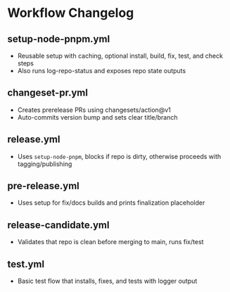 # Workflow Changelog

## setup-node-pnpm.yml

- Reusable setup with caching, optional install, build, fix, test, and check steps
- Also runs log-repo-status and exposes repo state outputs

## changeset-pr.yml

- Creates prerelease PRs using changesets/action@v1
- Auto-commits version bump and sets clear title/branch

## release.yml

- Uses `setup-node-pnpm`, blocks if repo is dirty, otherwise proceeds with tagging/publishing

## pre-release.yml

- Uses setup for fix/docs builds and prints finalization placeholder

## release-candidate.yml

- Validates that repo is clean before merging to main, runs fix/test

## test.yml

- Basic test flow that installs, fixes, and tests with logger output
